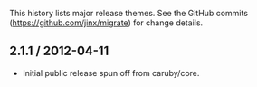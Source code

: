 This history lists major release themes. See the GitHub commits (https://github.com/jinx/migrate)
for change details.

2.1.1 / 2012-04-11
------------------
* Initial public release spun off from caruby/core.
